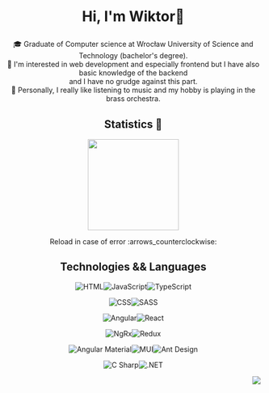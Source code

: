 # <p align="center">Hi, I'm Wiktor👋</p> 

<div align="center">

:mortar_board: Graduate of Computer science at Wrocław University of Science and Technology (bachelor's degree).
<br>:telescope: I'm interested in web development and especially frontend but I have also basic knowledge of the backend <br> and I have no grudge against this part.
<br>:trumpet: Personally, I really like listening to music and my hobby is playing in the brass orchestra. 


## Statistics :dart:

<img height="180" src="https://github-readme-streak-stats.herokuapp.com/?user=wiktord2000&theme=blux&count_private=true&mode=weekly">
<!-- <img height="180"src="https://github-readme-stats-wiktord2000.vercel.app/api/top-langs/?username=wiktord2000&langs_count=8&layout=compact&count_private=true&bg_color=263d46&title_color=28ecfa&text_color=ffffff"> -->

<p align="center">Reload in case of error :arrows_counterclockwise:</p>

## Technologies && Languages 
<img src="https://img.shields.io/badge/-HTML-E34F26?logo=html5&logoColor=white&style=for-the-badge" alt="HTML"/><img src="https://img.shields.io/badge/-JavaScript-F7DF1E?logo=javascript&logoColor=black&style=for-the-badge" alt="JavaScript"/><img src="https://img.shields.io/badge/-TypeScript-007ACC?logo=TypeScript&logoColor=white&style=for-the-badge" alt="TypeScript"/>

<img src="https://img.shields.io/badge/-CSS-1572B6?logo=css3&logoColor=white&style=for-the-badge" alt="CSS"/><img src="https://img.shields.io/badge/-SASS-CC6699?logo=sass&logoColor=white&style=for-the-badge" alt="SASS"/>
  
<img src="https://img.shields.io/badge/-Angular-DD0031?logo=angular&logoColor=white&style=for-the-badge" alt="Angular"/><img src="https://img.shields.io/badge/-React-61DAFB?logo=react&logoColor=black&style=for-the-badge" alt="React"/>

<img src="https://img.shields.io/badge/-NgRx-ba2bd2?logo=angular&logoColor=white&style=for-the-badge" alt="NgRx"/><img src="https://img.shields.io/badge/-Redux-764ABC?logo=Redux&logoColor=white&style=for-the-badge" alt="Redux"/>
  
<img src="https://img.shields.io/badge/-Material-3f51b5?&logo=angular&logoColor=white&style=for-the-badge" alt="Angular Material"/><img src="https://img.shields.io/badge/-MUI-007FFF?&logo=mui&logoColor=white&style=for-the-badge" alt="MUI"/><img src="https://img.shields.io/badge/-Bootstrap-7952B3?&logo=bootstrap&logoColor=white&style=for-the-badge" alt="Ant Design"/>

<img src="https://img.shields.io/badge/-C Sharp-239120?logo=csharp&logoColor=white&style=for-the-badge" alt="C Sharp"/><img src="https://img.shields.io/badge/-ASP.NET-512BD4?&logoColor=white&style=for-the-badge" alt=".NET"/>
  


</div>

<!-- Views: -->
<!-- ![](https://komarev.com/ghpvc/?username=wiktord2000&color=green) -->
<img align="right" src="https://komarev.com/ghpvc/?username=wiktord2000">
